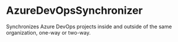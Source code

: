 # AzureDevOpsSynchronizer
Synchronizes Azure DevOps projects inside and outside of the same organization, one-way or two-way.
